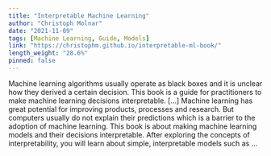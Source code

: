 ```yaml
---
title: "Interpretable Machine Learning"
author: "Christoph Molnar"
date: "2021-11-09"
tags: [Machine Learning, Guide, Models]
link: "https://christophm.github.io/interpretable-ml-book/"
length_weight: "28.6%"
pinned: false
---
```


Machine learning algorithms usually operate as black boxes and it is unclear how they derived a certain decision. This book is a guide for practitioners to make machine learning decisions interpretable. [...] Machine learning has great potential for improving products, processes and research.
But computers usually do not explain their predictions which is a barrier to the adoption of machine learning.
This book is about making machine learning models and their decisions interpretable. After exploring the concepts of interpretability, you will learn about simple, interpretable models such as ...
